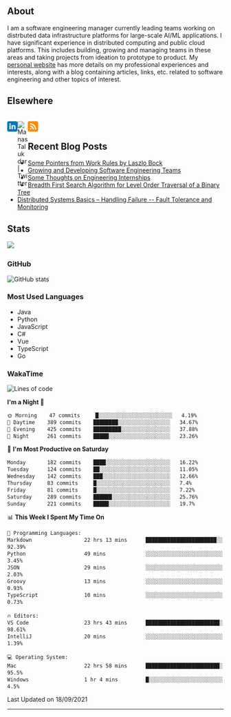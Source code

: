 ## About

I am a software engineering manager currently leading teams working on distrbuted data infrastructure platforms for large-scale AI/ML applications. I have significant experience in distributed computing and public cloud platforms. This includes building, growing and managing teams in these areas and taking projects from ideation to prototype to product. My [personal website](https://manastalukdar.github.io/) has more details on my professional experiences and interests, along with a blog containing articles, links, etc. related to software engineering and other topics of interest.

## Elsewhere

</br>

<a href="https://www.linkedin.com/in/manastalukdar" target="_blank">
  <img align="left" alt="Manas Talukdar | Linkedin" width="24px" src="https://raw.githubusercontent.com/edent/SuperTinyIcons/master/images/svg/linkedin.svg" />
</a>
<a href="https://www.twitter.com/manastalukdar" target="_blank">
  <img align="left" alt="Manas Talukdar | Twitter" width="24px" src="https://github.com/TheDudeThatCode/TheDudeThatCode/blob/master/Assets/Twitter.svg" />
</a>
<a href="https://manastalukdar.github.io/" target="_blank">
  <img align="left" alt="Manas Talukdar | Website" width="24px" src="https://github.com/edent/SuperTinyIcons/blob/master/images/svg/rss.svg" />
</a>

</br>

## Recent Blog Posts

<!-- BLOG:START -->
- [Some Pointers from Work Rules by Laszlo Bock](https://manastalukdar.github.io/blog/2020/01/25/work-rules-laszlo-bock-pointers/)
- [Growing and Developing Software Engineering Teams](https://manastalukdar.github.io/blog/2019/09/19/growing-developing-software-engineering-teams/)
- [Some Thoughts on Engineering Internships](https://manastalukdar.github.io/blog/2019/09/04/some-thoughts-on-engineering-internships/)
- [Breadth First Search Algorithm for Level Order Traversal of a Binary Tree](https://manastalukdar.github.io/blog/2019/08/29/breadth-first-search-binary-tree-level-order-traversal/)
- [Distributed Systems Basics – Handling Failure -- Fault Tolerance and Monitoring](https://manastalukdar.github.io/blog/2019/08/19/katemats-distributed-systems-fault-tolerance-monitoring/)
<!-- BLOG:END -->

## Stats

![](https://komarev.com/ghpvc/?username=manastalukdar)

### GitHub

![GitHub stats](https://github-readme-stats.vercel.app/api?username=manastalukdar&show_icons=true&hide_border=true&hide_rank=true&hide_title=true&icon_color=79ff97&text_color=cecac3&bg_color=4d4b4b)

### Most Used Languages

- Java
- Python
- JavaScript
- C#
- Vue
- TypeScript
- Go

<!--
![Top Langs](https://github-readme-stats.vercel.app/api/top-langs/?username=manastalukdar&layout=compact&hide_border=true&hide_title=true&icon_color=79ff97&text_color=cecac3&bg_color=4d4b4b)
-->

### WakaTime

<!--START_SECTION:waka-->
![Lines of code](https://img.shields.io/badge/From%20Hello%20World%20I%27ve%20Written-67079%20lines%20of%20code-blue)

**I'm a Night 🦉** 

```text
🌞 Morning    47 commits     █░░░░░░░░░░░░░░░░░░░░░░░░   4.19% 
🌆 Daytime    389 commits    ████████░░░░░░░░░░░░░░░░░   34.67% 
🌃 Evening    425 commits    █████████░░░░░░░░░░░░░░░░   37.88% 
🌙 Night      261 commits    █████░░░░░░░░░░░░░░░░░░░░   23.26%

```
📅 **I'm Most Productive on Saturday** 

```text
Monday       182 commits    ████░░░░░░░░░░░░░░░░░░░░░   16.22% 
Tuesday      124 commits    ██░░░░░░░░░░░░░░░░░░░░░░░   11.05% 
Wednesday    142 commits    ███░░░░░░░░░░░░░░░░░░░░░░   12.66% 
Thursday     83 commits     █░░░░░░░░░░░░░░░░░░░░░░░░   7.4% 
Friday       81 commits     █░░░░░░░░░░░░░░░░░░░░░░░░   7.22% 
Saturday     289 commits    ██████░░░░░░░░░░░░░░░░░░░   25.76% 
Sunday       221 commits    █████░░░░░░░░░░░░░░░░░░░░   19.7%

```


📊 **This Week I Spent My Time On** 

```text
💬 Programming Languages: 
Markdown                 22 hrs 13 mins      ███████████████████████░░   92.39% 
Python                   49 mins             ░░░░░░░░░░░░░░░░░░░░░░░░░   3.45% 
JSON                     29 mins             ░░░░░░░░░░░░░░░░░░░░░░░░░   2.03% 
Groovy                   13 mins             ░░░░░░░░░░░░░░░░░░░░░░░░░   0.93% 
TypeScript               10 mins             ░░░░░░░░░░░░░░░░░░░░░░░░░   0.73%

🔥 Editors: 
VS Code                  23 hrs 43 mins      ████████████████████████░   98.61% 
IntelliJ                 20 mins             ░░░░░░░░░░░░░░░░░░░░░░░░░   1.39%

💻 Operating System: 
Mac                      22 hrs 58 mins      ████████████████████████░   95.5% 
Windows                  1 hr 4 mins         █░░░░░░░░░░░░░░░░░░░░░░░░   4.5%

```


 Last Updated on 18/09/2021
<!--END_SECTION:waka-->

---

<!--

**manastalukdar/manastalukdar** is a ✨ _special_ ✨ repository because its `README.md` (this file) appears on your GitHub profile.

Here are some ideas to get you started:

- 🔭 I’m currently working on ...
- 🌱 I’m currently learning ...
- 👯 I’m looking to collaborate on ...
- 🤔 I’m looking for help with ...
- 💬 Ask me about ...
- 📫 How to reach me: ...
- 😄 Pronouns: ...
- ⚡ Fun fact: ...
-->
